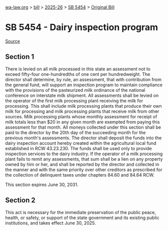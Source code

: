 [wa-law.org](/) > [bill](/bill/) > [2025-26](/bill/2025-26/) > [SB 5454](/bill/2025-26/sb/5454/) > [Original Bill](/bill/2025-26/sb/5454/1/)

# SB 5454 - Dairy inspection program

[Source](http://lawfilesext.leg.wa.gov/biennium/2025-26/Pdf/Bills/Senate%20Bills/5454.pdf)

## Section 1
There is levied on all milk processed in this state an assessment not to exceed fifty-four one-hundredths of one cent per hundredweight. The director shall determine, by rule, an assessment, that with contribution from the general fund, will support an inspection program to maintain compliance with the provisions of the pasteurized milk ordinance of the national conference on interstate milk shipment. All assessments shall be levied on the operator of the first milk processing plant receiving the milk for processing. This shall include milk processing plants that produce their own milk for processing and milk processing plants that receive milk from other sources. Milk processing plants whose monthly assessment for receipt of milk totals less than $20 in any given month are exempted from paying this assessment for that month. All moneys collected under this section shall be paid to the director by the 20th day of the succeeding month for the previous month's assessments. The director shall deposit the funds into the dairy inspection account hereby created within the agricultural local fund established in RCW 43.23.230. The funds shall be used only to provide inspection services to the dairy industry. If the operator of a milk processing plant fails to remit any assessments, that sum shall be a lien on any property owned by him or her, and shall be reported by the director and collected in the manner and with the same priority over other creditors as prescribed for the collection of delinquent taxes under chapters 84.60 and 84.64 RCW.

This section expires June 30, 2031.

## Section 2
This act is necessary for the immediate preservation of the public peace, health, or safety, or support of the state government and its existing public institutions, and takes effect June 30, 2025.
